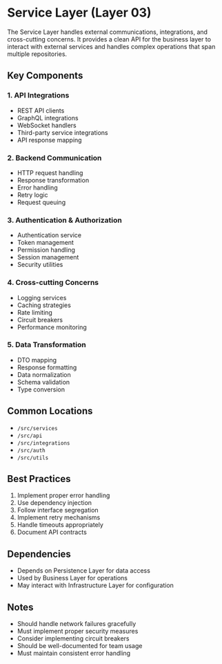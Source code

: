 # Service Layer (Layer 03)

The Service Layer handles external communications, integrations, and cross-cutting concerns. It provides a clean API for the business layer to interact with external services and handles complex operations that span multiple repositories.

## Key Components

### 1. API Integrations
- REST API clients
- GraphQL integrations
- WebSocket handlers
- Third-party service integrations
- API response mapping

### 2. Backend Communication
- HTTP request handling
- Response transformation
- Error handling
- Retry logic
- Request queuing

### 3. Authentication & Authorization
- Authentication service
- Token management
- Permission handling
- Session management
- Security utilities

### 4. Cross-cutting Concerns
- Logging services
- Caching strategies
- Rate limiting
- Circuit breakers
- Performance monitoring

### 5. Data Transformation
- DTO mapping
- Response formatting
- Data normalization
- Schema validation
- Type conversion

## Common Locations
- `/src/services`
- `/src/api`
- `/src/integrations`
- `/src/auth`
- `/src/utils`

## Best Practices
1. Implement proper error handling
2. Use dependency injection
3. Follow interface segregation
4. Implement retry mechanisms
5. Handle timeouts appropriately
6. Document API contracts

## Dependencies
- Depends on Persistence Layer for data access
- Used by Business Layer for operations
- May interact with Infrastructure Layer for configuration

## Notes
- Should handle network failures gracefully
- Must implement proper security measures
- Consider implementing circuit breakers
- Should be well-documented for team usage
- Must maintain consistent error handling 